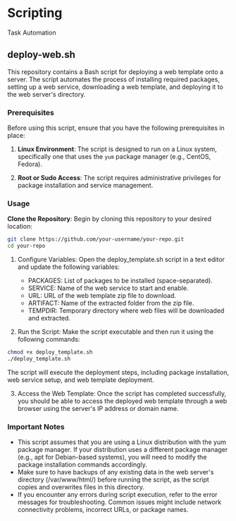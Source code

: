 # Scripting

Task Automation

## deploy-web.sh

This repository contains a Bash script for deploying a web template onto a server. The script automates the process of installing required packages, setting up a web service, downloading a web template, and deploying it to the web server's directory.

### Prerequisites

Before using this script, ensure that you have the following prerequisites in place:

1. **Linux Environment**: The script is designed to run on a Linux system, specifically one that uses the `yum` package manager (e.g., CentOS, Fedora).

2. **Root or Sudo Access**: The script requires administrative privileges for package installation and service management.

### Usage

**Clone the Repository**: Begin by cloning this repository to your desired location:

```bash
git clone https://github.com/your-username/your-repo.git
cd your-repo
```

1. Configure Variables: Open the deploy_template.sh script in a text editor and update the following variables:

   - PACKAGES: List of packages to be installed (space-separated).
   - SERVICE: Name of the web service to start and enable.
   - URL: URL of the web template zip file to download.
   - ARTIFACT: Name of the extracted folder from the zip file.
   - TEMPDIR: Temporary directory where web files will be downloaded and extracted.

2. Run the Script: Make the script executable and then run it using the following commands:

```bash
chmod +x deploy_template.sh
./deploy_template.sh
```

The script will execute the deployment steps, including package installation, web service setup, and web template deployment.

3. Access the Web Template: Once the script has completed successfully, you should be able to access the deployed web template through a web browser using the server's IP address or domain name.

### Important Notes

- This script assumes that you are using a Linux distribution with the yum package manager. If your distribution uses a different package manager (e.g., apt for Debian-based systems), you will need to modify the package installation commands accordingly.
- Make sure to have backups of any existing data in the web server's directory (/var/www/html/) before running the script, as the script copies and overwrites files in this directory.
- If you encounter any errors during script execution, refer to the error messages for troubleshooting. Common issues might include network connectivity problems, incorrect URLs, or package names.
